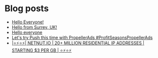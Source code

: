 # Blog posts
<!-- BLOG-POST-LIST:START -->
- [Hello Everyone!](https://afflift.com/f/threads/hello-everyone.9963/)
- [Hello from Surrey, UK!](https://afflift.com/f/threads/hello-from-surrey-uk.9970/)
- [Hello everyone](https://afflift.com/f/threads/hello-everyone.9967/)
- [Let&#39;s try Push this time with PropellerAds #ProfitSeasonsPropellerAds](https://afflift.com/f/threads/lets-try-push-this-time-with-propellerads-profitseasonspropellerads.9952/)
- [|⭐⚡⭐⚡| NETNUT.IO | 20+ MILLION RESIDENTIAL IP ADDRESSES | STARTING $3 PER GB | ⭐⚡⭐⚡](https://afflift.com/f/threads/%E2%AD%90%E2%9A%A1%E2%AD%90%E2%9A%A1-netnut-io-20-million-residential-ip-addresses-starting-3-per-gb-%E2%AD%90%E2%9A%A1%E2%AD%90%E2%9A%A1.9940/)
<!-- BLOG-POST-LIST:END -->
